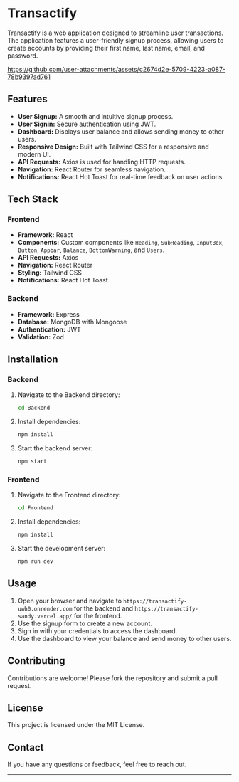 # Transactify

Transactify is a web application designed to streamline user transactions. The application features a user-friendly signup process, allowing users to create accounts by providing their first name, last name, email, and password.





https://github.com/user-attachments/assets/c2674d2e-5709-4223-a087-78b9397ad761



## Features

- **User Signup:** A smooth and intuitive signup process.
- **User Signin:** Secure authentication using JWT.
- **Dashboard:** Displays user balance and allows sending money to other users.
- **Responsive Design:** Built with Tailwind CSS for a responsive and modern UI.
- **API Requests:** Axios is used for handling HTTP requests.
- **Navigation:** React Router for seamless navigation.
- **Notifications:** React Hot Toast for real-time feedback on user actions.

## Tech Stack

### Frontend

- **Framework:** React
- **Components:** Custom components like `Heading`, `SubHeading`, `InputBox`, `Button`, `Appbar`, `Balance`, `BottomWarning`, and `Users`.
- **API Requests:** Axios
- **Navigation:** React Router
- **Styling:** Tailwind CSS
- **Notifications:** React Hot Toast

### Backend

- **Framework:** Express
- **Database:** MongoDB with Mongoose
- **Authentication:** JWT
- **Validation:** Zod


## Installation

### Backend

1. Navigate to the Backend directory:
    ```bash
    cd Backend
    ```
2. Install dependencies:
    ```bash
    npm install
    ```
3. Start the backend server:
    ```bash
    npm start
    ```

### Frontend

1. Navigate to the Frontend directory:
    ```bash
    cd Frontend
    ```
2. Install dependencies:
    ```bash
    npm install
    ```
3. Start the development server:
    ```bash
    npm run dev
    ```

## Usage

1. Open your browser and navigate to `https://transactify-uwh0.onrender.com` for the backend and `https://transactify-sandy.vercel.app/` for the frontend.
2. Use the signup form to create a new account.
3. Sign in with your credentials to access the dashboard.
4. Use the dashboard to view your balance and send money to other users.

## Contributing

Contributions are welcome! Please fork the repository and submit a pull request.

## License

This project is licensed under the MIT License.

## Contact

If you have any questions or feedback, feel free to reach out.

---

